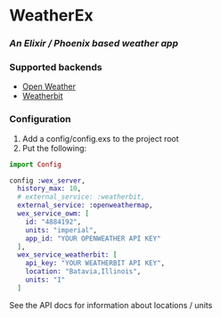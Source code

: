 # WeatherEx

### *An Elixir / Phoenix based weather app* 

### Supported backends
- [Open Weather](https://openweathermap.org)
- [Weatherbit](https://www.weatherbit.io/)

### Configuration

1. Add a config/config.exs to the project root
2. Put the following:

```elixir
import Config

config :wex_server,
  history_max: 10,
  # external_service: :weatherbit,
  external_service: :openweathermap,
  wex_service_owm: [
    id: "4884192",
    units: "imperial",
    app_id: "YOUR OPENWEATHER API KEY"
  ],
  wex_service_weatherbit: [
    api_key: "YOUR WEATHERBIT API KEY",
    location: "Batavia,Illinois",
    units: "I"
  ]
```
See the API docs for information about locations / units
